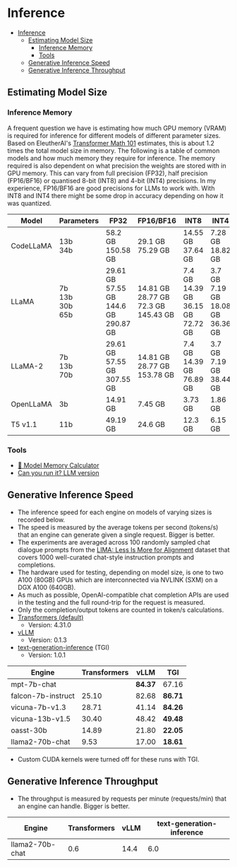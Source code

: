 # Inference

- [Inference](#inference)
  - [Estimating Model Size](#estimating-model-size)
    - [Inference Memory](#inference-memory)
    - [Tools](#tools)
  - [Generative Inference Speed](#generative-inference-speed)
  - [Generative Inference Throughput](#generative-inference-throughput)

## Estimating Model Size

### Inference Memory

A frequent question we have is estimating how much GPU memory (VRAM) is required for inference for different models of different parameter sizes. Based on EleutherAI's [Transformer Math 101](https://blog.eleuther.ai/transformer-math/) estimates, this is about 1.2 times the total model size in memory. The following is a table of common models and how much memory they require for inference. The memory required is also dependent on what precision the weights are stored with in GPU memory. This can vary from full precision (FP32), half precision (FP16/BF16) or quantised 8-bit (INT8) and 4-bit (INT4) precisions. In my experience, FP16/BF16 are good precisions for LLMs to work with. With INT8 and INT4 there might be some drop in accuracy depending on how it was quantized.

|  Model  |        Parameters        |                      FP32                      |                   FP16/BF16                   |                    INT8                     |                    INT4                    |
|---------|--------------------------|------------------------------------------------|-----------------------------------------------|---------------------------------------------|--------------------------------------------|
|CodeLLaMA|13b<br/>34b               |58.2 GB<br/>150.58 GB                           |29.1 GB<br/>75.29 GB                           |14.55 GB<br/>37.64 GB                        |7.28 GB<br/>18.82 GB                        |
|LLaMA    |7b<br/>13b<br/>30b<br/>65b|29.61 GB<br/>57.55 GB<br/>144.6 GB<br/>290.87 GB|14.81 GB<br/>28.77 GB<br/>72.3 GB<br/>145.43 GB|7.4 GB<br/>14.39 GB<br/>36.15 GB<br/>72.72 GB|3.7 GB<br/>7.19 GB<br/>18.08 GB<br/>36.36 GB|
|LLaMA-2  |7b<br/>13b<br/>70b        |29.61 GB<br/>57.55 GB<br/>307.55 GB             |14.81 GB<br/>28.77 GB<br/>153.78 GB            |7.4 GB<br/>14.39 GB<br/>76.89 GB             |3.7 GB<br/>7.19 GB<br/>38.44 GB             |
|OpenLLaMA|3b                        |14.91 GB                                        |7.45 GB                                        |3.73 GB                                      |1.86 GB                                     |
|T5 v1.1  |11b                       |49.19 GB                                        |24.6 GB                                        |12.3 GB                                      |6.15 GB                                     |

### Tools

- [🤗 Model Memory Calculator](https://huggingface.co/spaces/hf-accelerate/model-memory-usage)
- [Can you run it? LLM version](https://huggingface.co/spaces/Vokturz/can-it-run-llm)

## Generative Inference Speed

- The inference speed for each engine on models of varying sizes is recorded below. 
- The speed is measured by the average tokens per second (tokens/s) that an engine can generate given a single request. Bigger is better.
- The experiments are averaged across 100 randomly sampled chat dialogue prompts from the [LIMA: Less Is More for Alignment](https://arxiv.org/abs/2305.11206) dataset that covers 1000 well-curated chat-style instruction prompts and completions.
- The hardware used for testing, depending on model size, is one to two A100 (80GB) GPUs which are interconnected via NVLINK (SXM) on a DGX A100 (640GB).
- As much as possible, OpenAI-compatible chat completion APIs are used in the testing and the full round-trip for the request is measured.
- Only the completion/output tokens are counted in token/s calculations.
- [Transformers (default)](https://huggingface.co/docs/transformers/index)
  - Version: 4.31.0
- [vLLM](https://github.com/vllm-project/vllm)
  - Version: 0.1.3
- [text-generation-inference](https://github.com/huggingface/text-generation-inference) (TGI)
  - Version: 1.0.1

<!-- | Engine                    | mpt-7b-chat   | vicuna-13b-v1.5 | oasst-30b   | llama2-70b-chat   |
|---------------------------|---------------|-----------------|-------------|-------------------|
| Transformers (default)    |               | 30.40           | 14.89       | 9.53              |
| vLLM                      | **84.37**     | 48.42           | 21.80       | 17.00             |
| text-generation-inference | 67.16         | **49.48**       | **22.05**   | **18.61**         | -->

Engine                  | Transformers           | vLLM      | TGI
---                     | ---                    | ---       | ---
mpt-7b-chat             |                        | **84.37** | 67.16
falcon-7b-instruct      | 25.10                  | 82.68     | **86.71**
vicuna-7b-v1.3          | 28.71                  | 41.14     | **84.26**
vicuna-13b-v1.5         | 30.40                  | 48.42     | **49.48**
oasst-30b               | 14.89                  | 21.80     | **22.05**
llama2-70b-chat         | 9.53                   | 17.00     | **18.61**

- Custom CUDA kernels were turned off for these runs with TGI.

## Generative Inference Throughput

- The throughput is measured by requests per minute (requests/min) that an engine can handle. Bigger is better.

Engine                  | Transformers           | vLLM      | text-generation-inference
---                     | ---                    | ---       | ---
llama2-70b-chat         | 0.6                    | 14.4      | 6.0